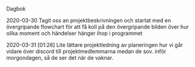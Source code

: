 Dagbok

2020-03-30
Tagit oss an projektbeskrivningen och startat med en övergripande flowchart för att få koll på den övergripande bilden över hur olika moment och händelser hänger ihop i programmet

2020-03-31
[01:26] Lite lättare projektledning av planeringen hur vi går vidare över discord till projektmedlemmarna medan de sov. inför morgondagen, så de ser det när de vaknar. 

